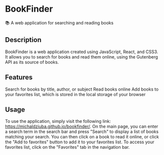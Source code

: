 # BookFinder
📚 A web application for searching and reading books

## Description
BookFinder is a web application created using JavaScript, React, and CSS3. It allows you to search for books and read them online, using the Gutenberg API as its source of books.

## Features
Search for books by title, author, or subject
Read books online
Add books to your favorites list, which is stored in the local storage of your browser

## Usage
To use the application, simply visit the following link: https://michaldziuba.github.io/bookfinder/. On the main page, you can enter a search term in the search bar and press "Search" to display a list of books matching your search. You can then click on a book to read it online, or click the "Add to favorites" button to add it to your favorites list. To access your favorites list, click on the "Favorites" tab in the navigation bar.
